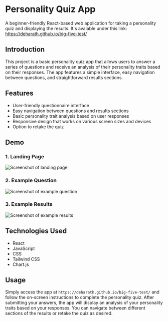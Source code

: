 # Personality Quiz App

A beginner-friendly React-based web application for taking a personality quiz and displaying the results.
It's avaiable under this link: https://deharath.github.io/big-five-test/

## Introduction

This project is a basic personality quiz app that allows users to answer a series of questions and receive an analysis of their personality traits based on their responses. The app features a simple interface, easy navigation between questions, and straightforward results sections.

## Features

- User-friendly questionnaire interface
- Easy navigation between questions and results sections
- Basic personality trait analysis based on user responses
- Responsive design that works on various screen sizes and devices
- Option to retake the quiz

## Demo

### 1. Landing Page
![Screenshot of landing page](https://user-images.githubusercontent.com/25016899/234275404-9e20436d-7a30-4249-ac78-137a381e5c3d.png)
### 2. Example Question
![Screenshot of example question](https://user-images.githubusercontent.com/25016899/234276401-0011b586-a4b4-4e5d-859f-36423e6abcd9.png)
### 3. Example Results
![Screenshot of example results](https://user-images.githubusercontent.com/25016899/236040343-09cb4dca-0b31-454b-b130-0bd2c6cac7c6.png)




## Technologies Used

- React
- JavaScript
- CSS
- Tailwind CSS
- Chart.js

## Usage

Simply access the app at `https://deharath.github.io/big-five-test/` and follow the on-screen instructions to complete the personality quiz. After submitting your answers, the app will display an analysis of your personality traits based on your responses. You can navigate between different sections of the results or retake the quiz as desired.

